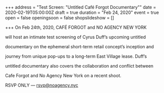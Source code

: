 +++
address = "Test Screen: \"Untitled Café Forgot Documentary\""
date = 2020-02-19T05:00:00Z
draft = true
duration = "Feb 24, 2020"
event = true
open = false
openingsoon = false
shopslideshow = []

+++
On Feb 24th, 2020, CAFÉ FORGOT and NO AGENCY NEW YORK

will host an intimate test screening of Cyrus Duff’s upcoming untitled

documentary on the ephemeral short-term retail concept’s inception and

journey from unique pop-ups to a long-term East Village lease. Duff’s

untitled documentary also covers the collaboration and conflict between

Cafe Forgot and No Agency New York on a recent shoot.

RSVP ONLY — rsvp@noagency.nyc